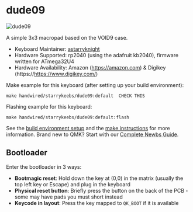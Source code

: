 # dude09

![dude09](https://i.imgur.com/sBR8L7x.jpg)

A simple 3x3 macropad based on the VOID9 case.

* Keyboard Maintainer: [astarryknight](https://github.com/astarryknight)
* Hardware Supported: rp2040 (using the adafruit kb2040), firmware written for ATmega32U4
* Hardware Availability: Amazon (https://amazon.com) & Digikey (https://https://www.digikey.com/)

Make example for this keyboard (after setting up your build environment):

    make handwired/starrykeebs/dude09:default  CHECK THIS

Flashing example for this keyboard:

    make handwired/starrykeebs/dude09:default:flash

See the [build environment setup](https://docs.qmk.fm/#/getting_started_build_tools) and the [make instructions](https://docs.qmk.fm/#/getting_started_make_guide) for more information. Brand new to QMK? Start with our [Complete Newbs Guide](https://docs.qmk.fm/#/newbs).

## Bootloader

Enter the bootloader in 3 ways:

* **Bootmagic reset**: Hold down the key at (0,0) in the matrix (usually the top left key or Escape) and plug in the keyboard
* **Physical reset button**: Briefly press the button on the back of the PCB - some may have pads you must short instead
* **Keycode in layout**: Press the key mapped to `QK_BOOT` if it is available
